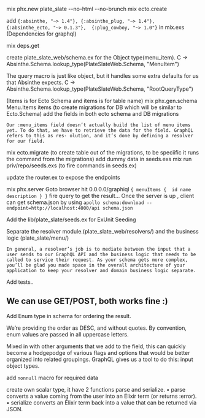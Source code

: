mix phx.new plate_slate --no-html --no-brunch
mix ecto.create

add 
`
{:absinthe, "~> 1.4"},
{:absinthe_plug, "~> 1.4"},
{:absinthe_ecto, "~> 0.1.3"}, 
{:plug_cowboy, "~> 1.0"}
`
in mix.exs (Dependencies for graphql)

mix deps.get

create plate_slate_web/schema.ex for the Object type(menu_item).
C -> Absinthe.Schema.lookup_type(PlateSlateWeb.Schema, "MenuItem")

The query macro is just like object, but it handles some extra defaults for us that Absinthe expects.
C -> Absinthe.Schema.lookup_type(PlateSlateWeb.Schema, "RootQueryType")

(Items is for Ecto Schema and items is for table name)
mix phx.gen.schema Menu.Items items 
(to create migrations for DB which will be similar to Ecto.Schema)
add the fields in both ecto schema and DB migrations

`Our :menu_items field doesn’t actually build the list of menu items yet. To do that, we have to retrieve the data for the field. GraphQL refers to this as res- olution, and it’s done by defining a resolver for our field.`

mix ecto.migrate (to create table out of the migrations, to be speciific it runs the command from the migrations)
add dummy data in seeds.exs
mix run priv/repo/seeds.exs (to fire commands in seeds.ex)

update the router.ex to expose the endpoints

mix phx.server 
Goto browser hit 0.0.0.0/graphiql
`
{
  menuItems { 
    id
		name
    description
  }
}
`
fire query to get the result...
Once the server is up ,
client can get schema.json by using 
`apollo schema:download --endpoint=http://localhost:4000/api schema.json`

Add the lib/plate_slate/seeds.ex for ExUnit Seeding

Separate the resolver module.(plate_slate_web/resolvers/)
and the business logic (plate_slate/menu/)

`In general, a resolver’s job is to mediate between the input that a user sends to our GraphQL API and the business logic that needs to be called to service their request. As your schema gets more complex, you’ll be glad you made space in the overall architecture of your application to keep your resolver and domain business logic separate.`

Add tests..
## We can use GET/POST, both works fine :)

Add Enum type in schema for ordering the result.

We’re providing the order as DESC, and without quotes. By convention, enum values are passed in all uppercase letters.

Mixed in with other arguments that we add to the field, this can quickly become a hodgepodge of various flags and options that would be better organized into related groupings. GraphQL gives us a tool to do this: input object types.

add `nonnull` macro for required data

create own scalar type, it have 2 functions parse and serialize.
• parse converts a value coming from the user into an Elixir term (or returns :error).
• serialize converts an Elixir term back into a value that can be returned via JSON.
